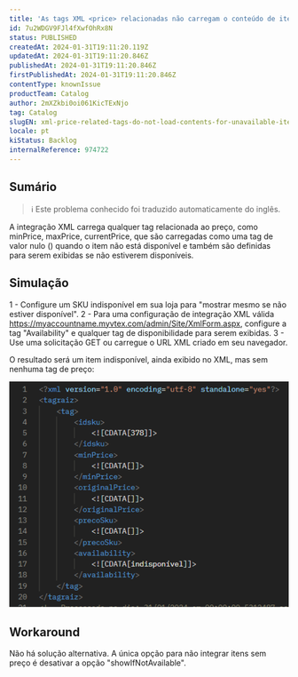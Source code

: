 ```yaml
---
title: 'As tags XML <price> relacionadas não carregam o conteúdo de itens indisponíveis'
id: 7u2WDGV9FJl4fXwfOhRx8N
status: PUBLISHED
createdAt: 2024-01-31T19:11:20.119Z
updatedAt: 2024-01-31T19:11:20.846Z
publishedAt: 2024-01-31T19:11:20.846Z
firstPublishedAt: 2024-01-31T19:11:20.846Z
contentType: knownIssue
productTeam: Catalog
author: 2mXZkbi0oi061KicTExNjo
tag: Catalog
slugEN: xml-price-related-tags-do-not-load-contents-for-unavailable-items
locale: pt
kiStatus: Backlog
internalReference: 974722
---
```


## Sumário

>ℹ️ Este problema conhecido foi traduzido automaticamente do inglês.


A integração XML carrega qualquer tag relacionada ao preço, como minPrice, maxPrice, currentPrice, que são carregadas como uma tag de valor nulo (<![CDATA[]]>) quando o item não está disponível e também são definidas para serem exibidas se não estiverem disponíveis.

## Simulação


1 - Configure um SKU indisponível em sua loja para "mostrar mesmo se não estiver disponível".
2 - Para uma configuração de integração XML válida https://myaccountname.myvtex.com/admin/Site/XmlForm.aspx, configure a tag "Availability" e qualquer tag de disponibilidade para serem exibidas.
3 - Use uma solicitação GET ou carregue o URL XML criado em seu navegador.

O resultado será um item indisponível, ainda exibido no XML, mas sem nenhuma tag de preço:

 ![](https://raw.githubusercontent.com/vtexdocs/help-center-content/refs/heads/main/docs/pt/known-issues/Catalog/as-tags-xml-price-relacionadas-nao-carregam-o-conteudo-de-itens-indisponiveis_1.png)



## Workaround


Não há solução alternativa. A única opção para não integrar itens sem preço é desativar a opção "showIfNotAvailable".





